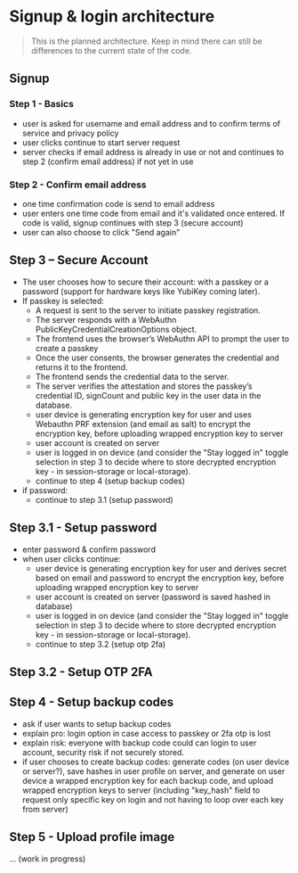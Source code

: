 # Signup & login architecture

> This is the planned architecture. Keep in mind there can still be differences to the current state of the code.

## Signup

### Step 1 - Basics

- user is asked for username and email address and to confirm terms of service and privacy policy
- user clicks continue to start server request
- server checks if email address is already in use or not and continues to step 2 (confirm email address) if not yet in use

### Step 2 - Confirm email address

- one time confirmation code is send to email address
- user enters one time code from email and it's validated once entered. If code is valid, signup continues with step 3 (secure account)
- user can also choose to click "Send again"

## Step 3 – Secure Account

- The user chooses how to secure their account: with a passkey or a password (support for hardware keys like YubiKey coming later).
- If passkey is selected:
	- A request is sent to the server to initiate passkey registration.
	- The server responds with a WebAuthn PublicKeyCredentialCreationOptions object.
	- The frontend uses the browser’s WebAuthn API to prompt the user to create a passkey
	- Once the user consents, the browser generates the credential and returns it to the frontend.
	- The frontend sends the credential data to the server.
	- The server verifies the attestation and stores the passkey’s credential ID, signCount and public key in the user data in the database.
	- user device is generating encryption key for user and uses Webauthn PRF extension (and email as salt) to encrypt the encryption key, before uploading wrapped encryption key to server
	- user account is created on server
	- user is logged in on device (and consider the "Stay logged in" toggle selection in step 3 to decide where to store decrypted encryption key - in session-storage or local-storage).
	- continue to step 4 (setup backup codes)
- if password:
	- continue to step 3.1 (setup password)

## Step 3.1 - Setup password

- enter password & confirm password
- when user clicks continue:
	- user device is generating encryption key for user and derives secret based on email and password 
to encrypt the encryption key, before uploading wrapped encryption key to server
	- user account is created on server (password is saved hashed in database)
	- user is logged in on device (and consider the "Stay logged in" toggle selection in step 3 to decide where to store decrypted encryption key - in session-storage or local-storage).
	- continue to step 3.2 (setup otp 2fa)


## Step 3.2 - Setup OTP 2FA


## Step 4 - Setup backup codes

- ask if user wants to setup backup codes
- explain pro: login option in case access to passkey or 2fa otp is lost
- explain risk: everyone with backup code could can login to user account, security risk if not securely stored.
- if user chooses to create backup codes: generate codes (on user device or server?), save hashes in user profile on server, and generate on user device a wrapped encryption key for each backup code, and upload wrapped encryption keys to server (including "key_hash" field to request only specific key on login and not having to loop over each key from server)


## Step 5 - Upload profile image

... (work in progress)